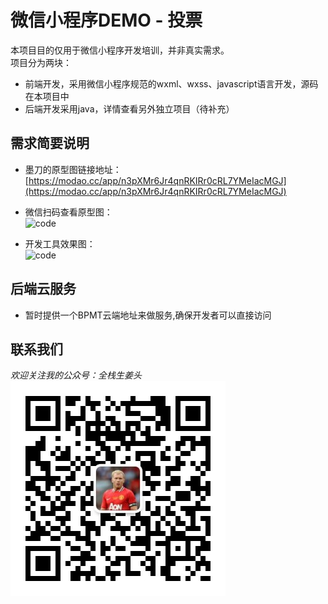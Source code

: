 # 微信小程序DEMO - 投票

本项目目的仅用于微信小程序开发培训，并非真实需求。<br/>
项目分为两块：<br/>
 - 前端开发，采用微信小程序规范的wxml、wxss、javascript语言开发，源码在本项目中
 - 后端开发采用java，详情查看另外独立项目（待补充）

## 需求简要说明

 - 墨刀的原型图链接地址：[https://modao.cc/app/n3pXMr6Jr4qnRKIRr0cRL7YMeIacMGJ](https://modao.cc/app/n3pXMr6Jr4qnRKIRr0cRL7YMeIacMGJ)

 - 微信扫码查看原型图： <br/>
   ![code](https://github.com/wodenwang/weixin-xiaochengxu-vote/blob/master/screenshot/modao_code.png)

 - 开发工具效果图： <br/>
   ![code](https://github.com/wodenwang/weixin-xiaochengxu-vote/blob/master/screenshot/demo.gif)

## 后端云服务
 - 暂时提供一个BPMT云端地址来做服务,确保开发者可以直接访问

## 联系我们
*欢迎关注我的公众号：全栈生姜头* <br/>
![](https://github.com/wodenwang/weixin-xiaochengxu-kuaidi/raw/master/screen/shengjiangtou_small.jpg)
